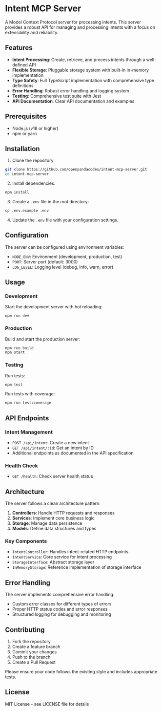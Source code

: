 # Intent MCP Server

A Model Context Protocol server for processing intents. This server provides a robust API for managing and processing intents with a focus on extensibility and reliability.

## Features

- **Intent Processing**: Create, retrieve, and process intents through a well-defined API
- **Flexible Storage**: Pluggable storage system with built-in in-memory implementation
- **Type Safety**: Full TypeScript implementation with comprehensive type definitions
- **Error Handling**: Robust error handling and logging system
- **Testing**: Comprehensive test suite with Jest
- **API Documentation**: Clear API documentation and examples

## Prerequisites

- Node.js (v18 or higher)
- npm or yarn

## Installation

1. Clone the repository:
```bash
git clone https://github.com/openpandacodes/intent-mcp-server.git
cd intent-mcp-server
```

2. Install dependencies:
```bash
npm install
```

3. Create a `.env` file in the root directory:
```bash
cp .env.example .env
```

4. Update the `.env` file with your configuration settings.

## Configuration

The server can be configured using environment variables:

- `NODE_ENV`: Environment (development, production, test)
- `PORT`: Server port (default: 3000)
- `LOG_LEVEL`: Logging level (debug, info, warn, error)

## Usage

### Development

Start the development server with hot reloading:
```bash
npm run dev
```

### Production

Build and start the production server:
```bash
npm run build
npm start
```

### Testing

Run tests:
```bash
npm test
```

Run tests with coverage:
```bash
npm run test:coverage
```

## API Endpoints

### Intent Management

- `POST /api/intent`: Create a new intent
- `GET /api/intent/:id`: Get an intent by ID
- Additional endpoints as documented in the API specification

### Health Check

- `GET /health`: Check server health status

## Architecture

The server follows a clean architecture pattern:

1. **Controllers**: Handle HTTP requests and responses
2. **Services**: Implement core business logic
3. **Storage**: Manage data persistence
4. **Models**: Define data structures and types

### Key Components

- `IntentController`: Handles intent-related HTTP endpoints
- `IntentService`: Core service for intent processing
- `StorageInterface`: Abstract storage layer
- `InMemoryStorage`: Reference implementation of storage interface

## Error Handling

The server implements comprehensive error handling:

- Custom error classes for different types of errors
- Proper HTTP status codes and error responses
- Structured logging for debugging and monitoring

## Contributing

1. Fork the repository
2. Create a feature branch
3. Commit your changes
4. Push to the branch
5. Create a Pull Request

Please ensure your code follows the existing style and includes appropriate tests.

## License

MIT License - see LICENSE file for details 